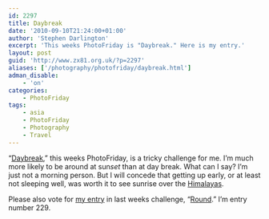 ```yaml
---
id: 2297
title: Daybreak
date: '2010-09-10T21:24:00+01:00'
author: 'Stephen Darlington'
excerpt: 'This weeks PhotoFriday is "Daybreak." Here is my entry.'
layout: post
guid: 'http://www.zx81.org.uk/?p=2297'
aliases: ['/photography/photofriday/daybreak.html']
adman_disable:
    - 'on'
categories:
    - PhotoFriday
tags:
    - asia
    - PhotoFriday
    - Photography
    - Travel
---
```


“[Daybreak](http://www.photofriday.com/archives/challenge/001014.php),” this weeks PhotoFriday, is a tricky challenge for me. I’m much more likely to be around at sun*set* than at day break. What can I say? I’m just not a morning person. But I will concede that getting up early, or at least not sleeping well, was worth it to see sunrise over the [Himalayas](http://www.zx81.org.uk/travel/tibet.html).

Please also vote for [my entry](http://www.zx81.org.uk/photography/photofriday/round.html) in last weeks challenge, “[Round](http://www.photofriday.com/linkviewer.php?id=1012).” I’m entry number 229.